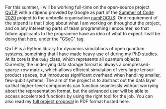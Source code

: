 For this summer, I will be working full-time on the open-source project
[QuTiP][qutip] with a stipend provided by Google as part of the [Summer of Code
2020][gsoc] project to the umbrella organisation [numFOCUS][numfocus].  One
requirement of the stipend is that I blog about what I am working on throughout
the project, and on any interesting parts of team programming I encounter, so
that future applicants to the programme have an idea of what to expect.  I will
be doing that here, under the "[GSoC](${tag_gsoc})" tag.

QuTiP is a Python library for dynamics simulations of open quantum systems,
something that I have made heavy use of during my PhD studies.  At its core is
the `Qobj` class, which represents all quantum objects.  Currently, the
underlying data storage format is always a compressed-sparse-row matrix,
which allows efficient simulation of very large tensor-product spaces, but
introduces significant overhead when handling smaller, few-qubit systems.  The
aim of the project is to abstract out the data layer so that higher-level
components can function seamlessly without worrying about the representation
format, but the advanced user will be able to access accelerated functions by
using the right tool for the job.  You can also read my [full project
proposal][proposal] in PDF format hosted here.

[qutip]: http://www.qutip.org
[gsoc]: https://summerofcode.withgoogle.com
[numfocus]: https://numfocus.org
[proposal]: ${article}/proposal.pdf
